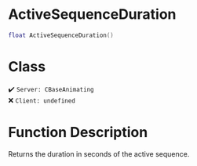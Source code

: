 # ActiveSequenceDuration
```lua
float ActiveSequenceDuration()
```
# Class
✔️ `Server: CBaseAnimating`  
❌ `Client: undefined`  

# Function Description
Returns the duration in seconds of the active sequence.
